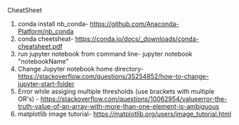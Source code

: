 CheatSheet

1. conda install nb_conda- https://github.com/Anaconda-Platform/nb_conda
2. conda cheetsheat- https://conda.io/docs/_downloads/conda-cheatsheet.pdf
3. run jupyter notebook from command line- jupyter notebook "notebookName"
4. Change Jupyter notebook home directory- https://stackoverflow.com/questions/35254852/how-to-change-jupyter-start-folder
5. Error while assiging multiple thresholds (use brackets with multiple OR's) - https://stackoverflow.com/questions/10062954/valueerror-the-truth-value-of-an-array-with-more-than-one-element-is-ambiguous
6. matplotlib image tutorial- https://matplotlib.org/users/image_tutorial.html

